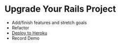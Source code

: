 # Upgrade Your Rails Project

- Add/finish features and stretch goals
- Refactor
- [Deploy to Heroku](https://devcenter.heroku.com/articles/getting-started-with-rails5)
- Record Demo

